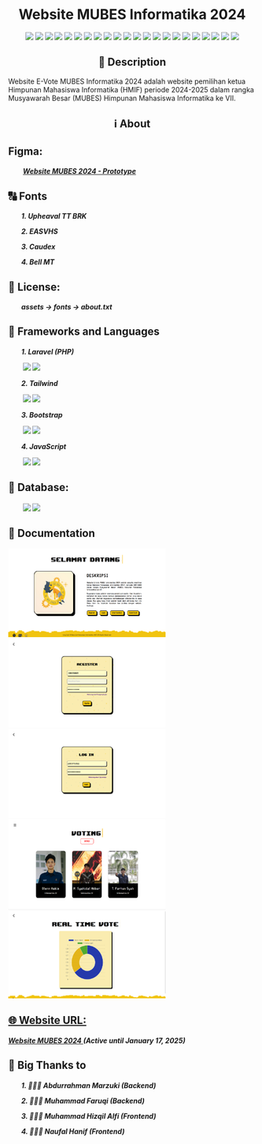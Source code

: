 <div align="center">
    <h1>Website MUBES Informatika 2024</h1>
</div>

<div align="center">
    <img src="https://img.shields.io/badge/MySQL-005C84?style=for-the-badge&logo=mysql&logoColor=white" />
    <img src="https://img.shields.io/badge/Adobe%20after%20affects-CF96FD?style=for-the-badge&logo=Adobe%20after%20effects&logoColor=39366" />
    <img src="https://img.shields.io/badge/Adobe%20Illustrator-FF9A00?style=for-the-badge&logo=adobe%20illustrator&logoColor=white" />
    <img src="https://img.shields.io/badge/Adobe%20Photoshop-31A8FF?style=for-the-badge&logo=Adobe%20Photoshop&logoColor=black" />
    <img src="https://img.shields.io/badge/Figma-F24E1E?style=for-the-badge&logo=figma&logoColor=white" />
    <img src="https://img.shields.io/badge/Bootstrap-563D7C?style=for-the-badge&logo=bootstrap&logoColor=whit" />
    <img src="https://img.shields.io/badge/Chart%20js-FF6384?style=for-the-badge&logo=chartdotjs&logoColor=white" />
    <img src="https://img.shields.io/badge/Composer-885630?style=for-the-badge&logo=Composer&logoColor=white" />
    <img src="https://img.shields.io/badge/Docker-2CA5E0?style=for-the-badge&logo=docker&logoColor=white" />
    <img src="https://img.shields.io/badge/Laragon-0E83CD?style=for-the-badge&logo=Laragon&logoColor=white" />
    <img src="https://img.shields.io/badge/Laravel-FF2D20?style=for-the-badge&logo=laravel&logoColor=white" />
    <img src="https://img.shields.io/badge/Markdown-000000?style=for-the-badge&logo=markdown&logoColor=white" />
    <img src="https://img.shields.io/badge/Nginx-009639?style=for-the-badge&logo=nginx&logoColor=white" />
    <img src="https://img.shields.io/badge/Tailwind_CSS-38B2AC?style=for-the-badge&logo=tailwind-css&logoColor=white" />
    <img src="https://img.shields.io/badge/Visual_Studio_Code-0078D4?style=for-the-badge&logo=visual%20studio%20code&logoColor=white" />
    <img src="https://img.shields.io/badge/CSS3-1572B6?style=for-the-badge&logo=css3&logoColor=white" />
    <img src="https://img.shields.io/badge/HTML5-E34F26?style=for-the-badge&logo=html5&logoColor=white" />
    <img src="https://img.shields.io/badge/JavaScript-323330?style=for-the-badge&logo=javascript&logoColor=F7DF1E" />
    <img src="https://img.shields.io/badge/json-5E5C5C?style=for-the-badge&logo=json&logoColor=white" />
    <img src="https://img.shields.io/badge/PHP-777BB4?style=for-the-badge&logo=php&logoColor=white" />
    <img src="https://img.shields.io/badge/Debian-A81D33?style=for-the-badge&logo=debian&logoColor=white" />
    <img src="https://img.shields.io/badge/Linux-FCC624?style=for-the-badge&logo=linux&logoColor=black" />
</div>

<div align="center">
    <h2>📝 Description</h2>
</div>

<p>
    Website E-Vote MUBES Informatika 2024 adalah website 
    pemilihan ketua Himpunan Mahasiswa Informatika (HMIF) 
    periode 2024-2025 dalam rangka Musyawarah Besar (MUBES) 
    Himpunan Mahasiswa Informatika ke VII.
</p>

<div align="center">
    <h2>ℹ️ About</h2>
</div>

<h2>
    Figma: 
    <h5>
        <p>&nbsp;&nbsp;&nbsp;&nbsp;&nbsp;&nbsp;&nbsp;&nbsp;
            <a href="https://www.figma.com/design/VgkaqMaIDDh2IdytyGy1Gk/Website-MUBES-2024?node-id=0-1&t=fv5I9m3xOcn4Hpp4-1">Website MUBES 2024 - Prototype</a>
        </p>
    </h5>
</h2>

<h2>
    🔠 Fonts
    <h5>
        <p>&nbsp;&nbsp;&nbsp;&nbsp;&nbsp;&nbsp;&nbsp;&nbsp;1. Upheaval TT BRK</p>
        <p>&nbsp;&nbsp;&nbsp;&nbsp;&nbsp;&nbsp;&nbsp;&nbsp;2. EASVHS</p>
        <p>&nbsp;&nbsp;&nbsp;&nbsp;&nbsp;&nbsp;&nbsp;&nbsp;3. Caudex</p>
        <p>&nbsp;&nbsp;&nbsp;&nbsp;&nbsp;&nbsp;&nbsp;&nbsp;4. Bell MT</p>
    </h5>
</h2>

<h2>
    📇 License: 
    <h5>
        <p>
            <i>&nbsp;&nbsp;&nbsp;&nbsp;&nbsp;&nbsp;&nbsp;&nbsp;assets -> fonts -> about.txt</i>
        </p>
    </h5>
</h2>

<h2>
    📖 Frameworks and Languages
    <h5>
        <p>&nbsp;&nbsp;&nbsp;&nbsp;&nbsp;&nbsp;&nbsp;&nbsp;1. Laravel (PHP)</p>
        <p>&nbsp;&nbsp;&nbsp;&nbsp;&nbsp;&nbsp;&nbsp;&nbsp;
            <img src="https://img.shields.io/badge/PHP-777BB4?style=for-the-badge&logo=php&logoColor=white" />
            <img src="https://img.shields.io/badge/Laravel-FF2D20?style=for-the-badge&logo=laravel&logoColor=white" />
        </p>
        <p>&nbsp;&nbsp;&nbsp;&nbsp;&nbsp;&nbsp;&nbsp;&nbsp;2. Tailwind</p>
        <p>&nbsp;&nbsp;&nbsp;&nbsp;&nbsp;&nbsp;&nbsp;&nbsp;
            <img src="https://img.shields.io/badge/CSS3-1572B6?style=for-the-badge&logo=css3&logoColor=white" />
            <img src="https://img.shields.io/badge/Tailwind_CSS-38B2AC?style=for-the-badge&logo=tailwind-css&logoColor=white" />
        </p>
        <p>&nbsp;&nbsp;&nbsp;&nbsp;&nbsp;&nbsp;&nbsp;&nbsp;3. Bootstrap</p>
        <p>&nbsp;&nbsp;&nbsp;&nbsp;&nbsp;&nbsp;&nbsp;&nbsp;
            <img src="https://img.shields.io/badge/CSS3-1572B6?style=for-the-badge&logo=css3&logoColor=white" />
            <img src="https://img.shields.io/badge/Bootstrap-563D7C?style=for-the-badge&logo=bootstrap&logoColor=whit" />
        </p>
        <p>&nbsp;&nbsp;&nbsp;&nbsp;&nbsp;&nbsp;&nbsp;&nbsp;4. JavaScript</p>
        <p>&nbsp;&nbsp;&nbsp;&nbsp;&nbsp;&nbsp;&nbsp;&nbsp;
            <img src="https://img.shields.io/badge/JavaScript-323330?style=for-the-badge&logo=javascript&logoColor=F7DF1E" />
            <img src="https://img.shields.io/badge/Chart%20js-FF6384?style=for-the-badge&logo=chartdotjs&logoColor=white" />
        </p>
    </h5>
</h2>

<h2>
    📂 Database: 
    <h5>
        <p>&nbsp;&nbsp;&nbsp;&nbsp;&nbsp;&nbsp;&nbsp;&nbsp;
            <img src="https://img.shields.io/badge/MySQL-005C84?style=for-the-badge&logo=mysql&logoColor=white" />
            <img src="https://img.shields.io/badge/Laragon-0E83CD?style=for-the-badge&logo=Laragon&logoColor=white" />
        </p>
    </h5>
</h2>

<h2>
    📑 Documentation
</h2>

<a href="https://github.com/naufalhanif25/website-mubes-2024/blob/main/home.png">
    <img src="https://github.com/naufalhanif25/website-mubes-2024/blob/main/home.png" style="width: 320px; max-width: 100%; height: 180px; max-height: 100%" />
<a href="https://github.com/naufalhanif25/website-mubes-2024/blob/main/register.png">
    <img src="https://github.com/naufalhanif25/website-mubes-2024/blob/main/register.png" style="width: 320px; max-width: 100%; height: 180px; max-height: 100%" title="Click to enlarge picture" />
<a href="https://github.com/naufalhanif25/website-mubes-2024/blob/main/login.png">
    <img src="https://github.com/naufalhanif25/website-mubes-2024/blob/main/login.png" style="width: 320px; max-width: 100%; height: 180px; max-height: 100%" title="Click to enlarge picture" />
<a href="https://github.com/naufalhanif25/website-mubes-2024/blob/main/candidate.png">
    <img src="https://github.com/naufalhanif25/website-mubes-2024/blob/main/candidate.png" style="width: 320px; max-width: 100%; height: 180px; max-height: 100%" title="Click to enlarge picture" />
<a href="https://github.com/naufalhanif25/website-mubes-2024/blob/main/quickcount.png">
    <img src="https://github.com/naufalhanif25/website-mubes-2024/blob/main/quickcount.png" style="width: 320px; max-width: 100%; height: 180px; max-height: 100%" title="Click to enlarge picture" />

<h2>
    🌐 Website URL: 
    <h5>
        <a href="https://mubeshmif.my.id">
            Website MUBES 2024
            <a>(Active until January 17, 2025)</a>
        </a>
    </h5>
</h2>

<h2>
    🎉 Big Thanks to
    <h5>
        <p>&nbsp;&nbsp;&nbsp;&nbsp;&nbsp;&nbsp;&nbsp;&nbsp;1. 🧑🏻‍💻 Abdurrahman Marzuki (Backend)</p>
        <p>&nbsp;&nbsp;&nbsp;&nbsp;&nbsp;&nbsp;&nbsp;&nbsp;2. 🧑🏻‍💻 Muhammad Faruqi (Backend)</p>
        <p>&nbsp;&nbsp;&nbsp;&nbsp;&nbsp;&nbsp;&nbsp;&nbsp;3. 🧑🏻‍💻 Muhammad Hizqil Alfi (Frontend)</p>
        <p>&nbsp;&nbsp;&nbsp;&nbsp;&nbsp;&nbsp;&nbsp;&nbsp;4. 🧑🏻‍💻 Naufal Hanif (Frontend)</p>
    </h5>
</h2>
